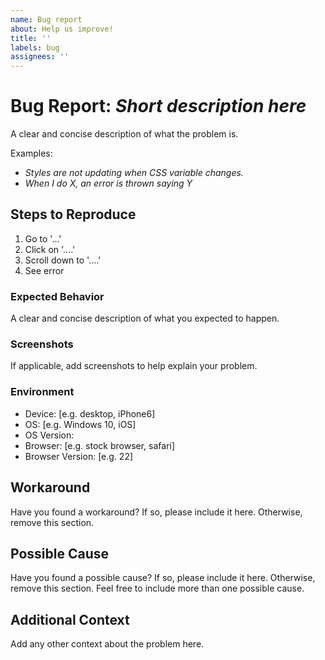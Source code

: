 ```yaml
---
name: Bug report
about: Help us improve!
title: ''
labels: bug
assignees: ''
---
```


# Bug Report: _Short description here_

A clear and concise description of what the problem is.

Examples:

- _Styles are not updating when CSS variable changes._
- _When I do X, an error is thrown saying Y_

## Steps to Reproduce

1. Go to '...'
2. Click on '....'
3. Scroll down to '....'
4. See error

### Expected Behavior

A clear and concise description of what you expected to happen.

### Screenshots

If applicable, add screenshots to help explain your problem.

### Environment

- Device: [e.g. desktop, iPhone6]
- OS: [e.g. Windows 10, iOS]
- OS Version:
- Browser: [e.g. stock browser, safari]
- Browser Version: [e.g. 22]

## Workaround

Have you found a workaround?
If so, please include it here. Otherwise, remove this section.

## Possible Cause

Have you found a possible cause?
If so, please include it here. Otherwise, remove this section.
Feel free to include more than one possible cause.

## Additional Context

Add any other context about the problem here.
